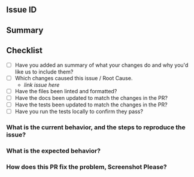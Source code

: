 ## Issue ID

## Summary

## Checklist

- [ ] Have you added an summary of what your changes do and why you'd like us to include them?
- [ ] Which changes caused this issue / Root Cause.
    - _link issue here_
- [ ] Have the files been linted and formatted?
- [ ] Have the docs been updated to match the changes in the PR?
- [ ] Have the tests been updated to match the changes in the PR?
- [ ] Have you run the tests locally to confirm they pass?

### What is the current behavior, and the steps to reproduce the issue?

### What is the expected behavior?

### How does this PR fix the problem, Screenshot Please?